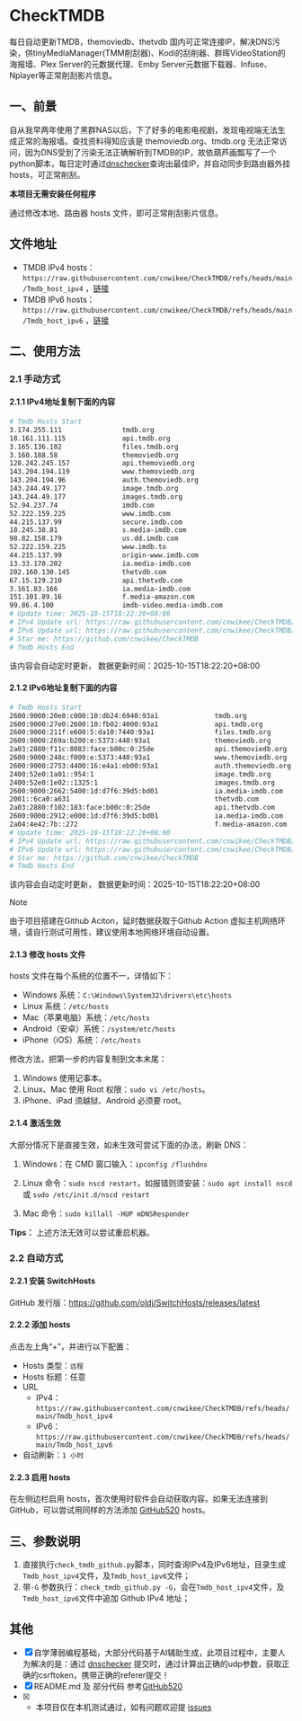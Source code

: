 # CheckTMDB

每日自动更新TMDB，themoviedb、thetvdb 国内可正常连接IP，解决DNS污染，供tinyMediaManager(TMM削刮器)、Kodi的刮削器、群晖VideoStation的海报墙、Plex Server的元数据代理、Emby Server元数据下载器、Infuse、Nplayer等正常削刮影片信息。

## 一、前景

自从我早两年使用了黑群NAS以后，下了好多的电影电视剧，发现电视端无法生成正常的海报墙。查找资料得知应该是 themoviedb.org、tmdb.org 无法正常访问，因为DNS受到了污染无法正确解析到TMDB的IP，故依葫芦画瓢写了一个python脚本，每日定时通过[dnschecker](https://dnschecker.org/)查询出最佳IP，并自动同步到路由器外挂hosts，可正常削刮。

**本项目无需安装任何程序**

通过修改本地、路由器 hosts 文件，即可正常削刮影片信息。

## 文件地址

- TMDB IPv4 hosts：`https://raw.githubusercontent.com/cnwikee/CheckTMDB/refs/heads/main/Tmdb_host_ipv4` ，[链接](https://raw.githubusercontent.com/cnwikee/CheckTMDB/refs/heads/main/Tmdb_host_ipv4)
- TMDB IPv6 hosts：`https://raw.githubusercontent.com/cnwikee/CheckTMDB/refs/heads/main/Tmdb_host_ipv6` ，[链接](https://raw.githubusercontent.com/cnwikee/CheckTMDB/refs/heads/main/Tmdb_host_ipv6)

## 二、使用方法

### 2.1 手动方式

#### 2.1.1 IPv4地址复制下面的内容

```bash
# Tmdb Hosts Start
3.174.255.111               tmdb.org
18.161.111.115              api.tmdb.org
3.165.136.102               files.tmdb.org
3.160.188.58                themoviedb.org
128.242.245.157             api.themoviedb.org
143.204.194.119             www.themoviedb.org
143.204.194.96              auth.themoviedb.org
143.244.49.177              image.tmdb.org
143.244.49.177              images.tmdb.org
52.94.237.74                imdb.com
52.222.159.225              www.imdb.com
44.215.137.99               secure.imdb.com
18.245.38.81                s.media-imdb.com
98.82.158.179               us.dd.imdb.com
52.222.159.225              www.imdb.to
44.215.137.99               origin-www.imdb.com
13.33.170.202               ia.media-imdb.com
202.160.130.145             thetvdb.com
67.15.129.210               api.thetvdb.com
3.161.83.166                ia.media-imdb.com
151.101.89.16               f.media-amazon.com
99.86.4.100                 imdb-video.media-imdb.com
# Update time: 2025-10-15T18:22:20+08:00
# IPv4 Update url: https://raw.githubusercontent.com/cnwikee/CheckTMDB/refs/heads/main/Tmdb_host_ipv4
# IPv6 Update url: https://raw.githubusercontent.com/cnwikee/CheckTMDB/refs/heads/main/Tmdb_host_ipv6
# Star me: https://github.com/cnwikee/CheckTMDB
# Tmdb Hosts End

```

该内容会自动定时更新， 数据更新时间：2025-10-15T18:22:20+08:00

#### 2.1.2 IPv6地址复制下面的内容

```bash
# Tmdb Hosts Start
2600:9000:20e8:c000:10:db24:6940:93a1              tmdb.org
2600:9000:27e0:2600:10:fb02:4000:93a1              api.tmdb.org
2600:9000:211f:e600:5:da10:7440:93a1               files.tmdb.org
2600:9000:269a:b200:e:5373:440:93a1                themoviedb.org
2a03:2880:f11c:8083:face:b00c:0:25de               api.themoviedb.org
2600:9000:248c:f000:e:5373:440:93a1                www.themoviedb.org
2600:9000:2753:4400:16:e4a1:eb00:93a1              auth.themoviedb.org
2400:52e0:1a01::954:1                              image.tmdb.org
2400:52e0:1e02::1325:1                             images.tmdb.org
2600:9000:2662:5400:1d:d7f6:39d5:bd01              ia.media-imdb.com
2001::6ca0:a631                                    thetvdb.com
2a03:2880:f102:183:face:b00c:0:25de                api.thetvdb.com
2600:9000:2912:e000:1d:d7f6:39d5:bd01              ia.media-imdb.com
2a04:4e42:7b::272                                  f.media-amazon.com
# Update time: 2025-10-15T18:22:20+08:00
# IPv4 Update url: https://raw.githubusercontent.com/cnwikee/CheckTMDB/refs/heads/main/Tmdb_host_ipv4
# IPv6 Update url: https://raw.githubusercontent.com/cnwikee/CheckTMDB/refs/heads/main/Tmdb_host_ipv6
# Star me: https://github.com/cnwikee/CheckTMDB
# Tmdb Hosts End

```

该内容会自动定时更新， 数据更新时间：2025-10-15T18:22:20+08:00

> [!NOTE]
> 由于项目搭建在Github Aciton，延时数据获取于Github Action 虚拟主机网络环境，请自行测试可用性，建议使用本地网络环境自动设置。

#### 2.1.3 修改 hosts 文件

hosts 文件在每个系统的位置不一，详情如下：

- Windows 系统：`C:\Windows\System32\drivers\etc\hosts`
- Linux 系统：`/etc/hosts`
- Mac（苹果电脑）系统：`/etc/hosts`
- Android（安卓）系统：`/system/etc/hosts`
- iPhone（iOS）系统：`/etc/hosts`

修改方法，把第一步的内容复制到文本末尾：

1. Windows 使用记事本。
2. Linux、Mac 使用 Root 权限：`sudo vi /etc/hosts`。
3. iPhone、iPad 须越狱、Android 必须要 root。

#### 2.1.4 激活生效

大部分情况下是直接生效，如未生效可尝试下面的办法，刷新 DNS：

1. Windows：在 CMD 窗口输入：`ipconfig /flushdns`

2. Linux 命令：`sudo nscd restart`，如报错则须安装：`sudo apt install nscd` 或 `sudo /etc/init.d/nscd restart`

3. Mac 命令：`sudo killall -HUP mDNSResponder`

**Tips：** 上述方法无效可以尝试重启机器。

### 2.2 自动方式

#### 2.2.1 安装 SwitchHosts

GitHub 发行版：https://github.com/oldj/SwitchHosts/releases/latest

#### 2.2.2 添加 hosts

点击左上角“+”，并进行以下配置：

- Hosts 类型：`远程`
- Hosts 标题：任意
- URL
    - IPv4：`https://raw.githubusercontent.com/cnwikee/CheckTMDB/refs/heads/main/Tmdb_host_ipv4`
    - IPv6：`https://raw.githubusercontent.com/cnwikee/CheckTMDB/refs/heads/main/Tmdb_host_ipv6`
- 自动刷新：`1 小时`

#### 2.2.3 启用 hosts

在左侧边栏启用 hosts，首次使用时软件会自动获取内容。如果无法连接到 GitHub，可以尝试用同样的方法添加 [GitHub520](https://github.com/521xueweihan/GitHub520) hosts。

## 三、参数说明

1. 直接执行`check_tmdb_github.py`脚本，同时查询IPv4及IPv6地址，目录生成`Tmdb_host_ipv4`文件，及`Tmdb_host_ipv6`文件；
2. 带`-G` 参数执行：`check_tmdb_github.py -G`，会在`Tmdb_host_ipv4`文件，及`Tmdb_host_ipv6`文件中追加 Github IPv4 地址；

## 其他

- [x] 自学薄弱编程基础，大部分代码基于AI辅助生成，此项目过程中，主要人为解决的是：通过 [dnschecker](https://dnschecker.org/) 提交时，通过计算出正确的udp参数，获取正确的csrftoken，携带正确的referer提交！
- [x] README.md 及 部分代码 参考[GitHub520](https://github.com/521xueweihan/GitHub520)
- [x] * 本项目仅在本机测试通过，如有问题欢迎提 [issues](https://github.com/cnwikee/CheckTMDB/issues/new)
